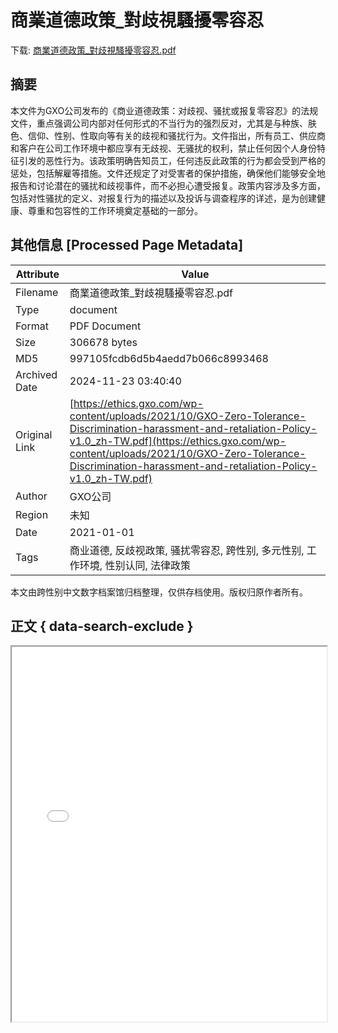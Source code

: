 # 商業道德政策_對歧視騷擾零容忍

<!-- tcd_download_link -->
下载: <a href="商業道德政策_對歧視騷擾零容忍.pdf" download>商業道德政策_對歧視騷擾零容忍.pdf</a>
<!-- tcd_download_link_end -->

## 摘要

<!-- tcd_abstract -->
本文件为GXO公司发布的《商业道德政策：对歧视、骚扰或报复零容忍》的法规文件，重点强调公司内部对任何形式的不当行为的强烈反对，尤其是与种族、肤色、信仰、性别、性取向等有关的歧视和骚扰行为。文件指出，所有员工、供应商和客户在公司工作环境中都应享有无歧视、无骚扰的权利，禁止任何因个人身份特征引发的恶性行为。该政策明确告知员工，任何违反此政策的行为都会受到严格的惩处，包括解雇等措施。文件还规定了对受害者的保护措施，确保他们能够安全地报告和讨论潜在的骚扰和歧视事件，而不必担心遭受报复。政策内容涉及多方面，包括对性骚扰的定义、对报复行为的描述以及投诉与调查程序的详述，是为创建健康、尊重和包容性的工作环境奠定基础的一部分。

<!-- tcd_abstract_end -->

## 其他信息 [Processed Page Metadata]

| Attribute       | Value                                  |
|-----------------|----------------------------------------|
| Filename        | 商業道德政策_對歧視騷擾零容忍.pdf                             |
| Type            | document                                 |
| Format          | PDF Document                               |
| Size            | 306678 bytes                           |
| MD5             | 997105fcdb6d5b4aedd7b066c8993468                                  |
| Archived Date   | 2024-11-23 03:40:40                             |
| Original Link   | [https://ethics.gxo.com/wp-content/uploads/2021/10/GXO-Zero-Tolerance-Discrimination-harassment-and-retaliation-Policy-v1.0_zh-TW.pdf](https://ethics.gxo.com/wp-content/uploads/2021/10/GXO-Zero-Tolerance-Discrimination-harassment-and-retaliation-Policy-v1.0_zh-TW.pdf)                         |
| Author          | GXO公司                               |
| Region          | 未知                               |
| Date            | 2021-01-01                                 |
| Tags            | 商业道德, 反歧视政策, 骚扰零容忍, 跨性别, 多元性别, 工作环境, 性别认同, 法律政策                                 |

本文由跨性别中文数字档案馆归档整理，仅供存档使用。版权归原作者所有。


## 正文 { data-search-exclude }

<!-- tcd_main_text -->
<iframe src="../商業道德政策_對歧視騷擾零容忍.pdf" width="100%" height="600px">
    <p>无法显示PDF，请下载查看。</p>
</iframe>
<!-- tcd_main_text_end -->

